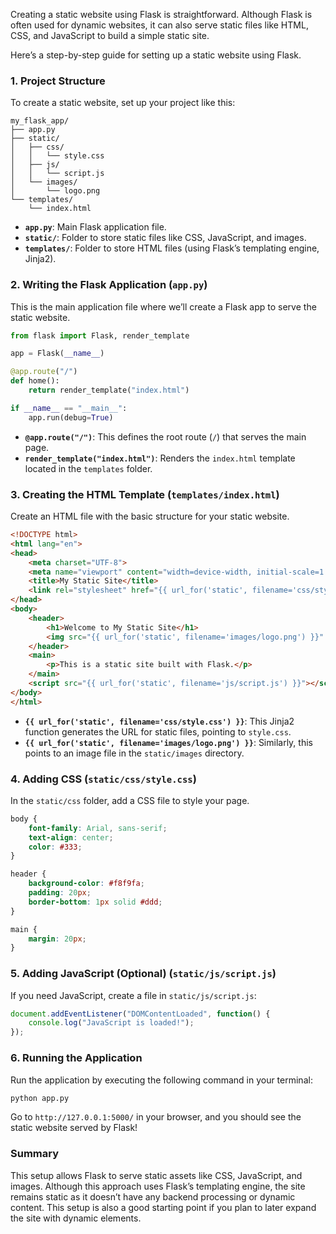 Creating a static website using Flask is straightforward. Although Flask is often used for dynamic websites, it can also serve static files like HTML, CSS, and JavaScript to build a simple static site.

Here’s a step-by-step guide for setting up a static website using Flask.

### 1. Project Structure
To create a static website, set up your project like this:
```
my_flask_app/
├── app.py
├── static/
│   ├── css/
│   │   └── style.css
│   ├── js/
│   │   └── script.js
│   └── images/
│       └── logo.png
└── templates/
    └── index.html
```

- **`app.py`**: Main Flask application file.
- **`static/`**: Folder to store static files like CSS, JavaScript, and images.
- **`templates/`**: Folder to store HTML files (using Flask’s templating engine, Jinja2).

### 2. Writing the Flask Application (`app.py`)
This is the main application file where we’ll create a Flask app to serve the static website.

```python
from flask import Flask, render_template

app = Flask(__name__)

@app.route("/")
def home():
    return render_template("index.html")

if __name__ == "__main__":
    app.run(debug=True)
```

- **`@app.route("/")`**: This defines the root route (`/`) that serves the main page.
- **`render_template("index.html")`**: Renders the `index.html` template located in the `templates` folder.

### 3. Creating the HTML Template (`templates/index.html`)
Create an HTML file with the basic structure for your static website.

```html
<!DOCTYPE html>
<html lang="en">
<head>
    <meta charset="UTF-8">
    <meta name="viewport" content="width=device-width, initial-scale=1.0">
    <title>My Static Site</title>
    <link rel="stylesheet" href="{{ url_for('static', filename='css/style.css') }}">
</head>
<body>
    <header>
        <h1>Welcome to My Static Site</h1>
        <img src="{{ url_for('static', filename='images/logo.png') }}" alt="Logo">
    </header>
    <main>
        <p>This is a static site built with Flask.</p>
    </main>
    <script src="{{ url_for('static', filename='js/script.js') }}"></script>
</body>
</html>
```

- **`{{ url_for('static', filename='css/style.css') }}`**: This Jinja2 function generates the URL for static files, pointing to `style.css`.
- **`{{ url_for('static', filename='images/logo.png') }}`**: Similarly, this points to an image file in the `static/images` directory.

### 4. Adding CSS (`static/css/style.css`)
In the `static/css` folder, add a CSS file to style your page.

```css
body {
    font-family: Arial, sans-serif;
    text-align: center;
    color: #333;
}

header {
    background-color: #f8f9fa;
    padding: 20px;
    border-bottom: 1px solid #ddd;
}

main {
    margin: 20px;
}
```

### 5. Adding JavaScript (Optional) (`static/js/script.js`)
If you need JavaScript, create a file in `static/js/script.js`:

```javascript
document.addEventListener("DOMContentLoaded", function() {
    console.log("JavaScript is loaded!");
});
```

### 6. Running the Application
Run the application by executing the following command in your terminal:

```bash
python app.py
```

Go to `http://127.0.0.1:5000/` in your browser, and you should see the static website served by Flask!

### Summary
This setup allows Flask to serve static assets like CSS, JavaScript, and images. Although this approach uses Flask’s templating engine, the site remains static as it doesn’t have any backend processing or dynamic content. This setup is also a good starting point if you plan to later expand the site with dynamic elements.
